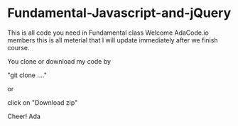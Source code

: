 # Fundamental-Javascript-and-jQuery
This is all code you need in Fundamental class 
Welcome AdaCode.io members this is all meterial that I will update immediately after we finish course.

You clone or download my code by

"git clone ...."

or

click on "Download zip"

Cheer!
Ada
